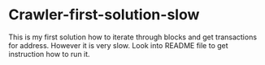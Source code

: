 # Crawler-first-solution-slow
This is my first solution how to iterate through blocks and get transactions for address. However it is very slow. Look into README file to get instruction how to run it.
